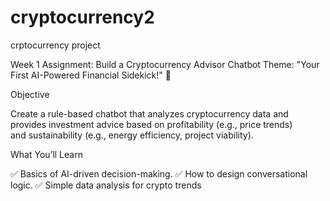 # cryptocurrency2
crptocurrency project

Week 1 Assignment: Build a Cryptocurrency Advisor Chatbot
Theme: "Your First AI-Powered Financial Sidekick!" 🌟

Objective

Create a rule-based chatbot that analyzes cryptocurrency data and provides investment advice based on profitability (e.g., price trends) and sustainability (e.g., energy efficiency, project viability).

What You’ll Learn

✅ Basics of AI-driven decision-making.
✅ How to design conversational logic.
✅ Simple data analysis for crypto trends
